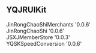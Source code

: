 ## YQJRUIKit

JinRongChaoShiMerchants '0.0.6'  
JinRongChaoShi '0.0.6'  
JSXJMemberStore '0.0.3'  
YQSKSpeedConversion '0.0.6'  
